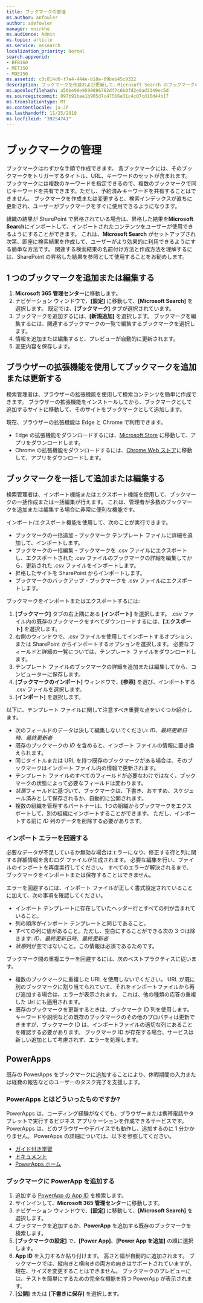 ```yaml
---
title: ブックマークの管理
ms.author: anfowler
author: adefowler
manager: mnirkhe
ms.audience: Admin
ms.topic: article
ms.service: mssearch
localization_priority: Normal
search.appverid:
- BFB160
- MET150
- MOE150
ms.assetid: c0c814d0-f7e4-444e-b18e-09beb45c9322
description: ブックマークを作成および更新して、Microsoft Search のブックマークの結果を一括編集する方法
ms.openlocfilehash: a50be90e9590086762df7c6b0fd2e0ad3349ec5d
ms.sourcegitcommit: 897b92bae1b905d7c47566e31c4c07cd16d44b17
ms.translationtype: MT
ms.contentlocale: ja-JP
ms.lasthandoff: 11/25/2019
ms.locfileid: "39254741"
---
```

# <a name="manage-bookmarks"></a>ブックマークの管理

ブックマークはわずかな手順で作成できます。 各ブックマークには、そのブックマークをトリガーするタイトル、URL、キーワードのセットが含まれます。 ブックマークには複数のキーワードを指定できるので、複数のブックマークで同じキーワードを共有できます。ただし、予約済みキーワードを共有することはできません。 ブックマークを作成または変更すると、検索インデックスが直ちに更新され、ユーザーがブックマークをすぐに使用できるようになります。

組織の結果が SharePoint で昇格されている場合は、昇格した結果を**Microsoft Search**にインポートして、インポートされたコンテンツをユーザーが使用できるようにすることができます。 これは、**Microsoft Search** がセットアップされ次第、即座に検索結果を作成して、ユーザーがより効果的に利用できるようにする簡単な方法です。 関連する検索結果の名前付け方法と作成方法を理解するには、SharePoint の昇格した結果を参照として使用することをお勧めします。 

## <a name="add-or-edit-a-single-bookmark"></a>1 つのブックマークを追加または編集する
1. **Microsoft 365 管理センター**に移動します。
1. ナビゲーション ウィンドウで、**[設定]** に移動して、**[Microsoft Search]** を選択します。
既定では、**[ブックマーク]** タブが選択されています。
1. ブックマークを追加するには、**[新規追加]** を選択します。 ブックマークを編集するには、関連するブックマークの一覧で編集するブックマークを選択します。 
1. 情報を追加または編集すると、プレビューが自動的に更新されます。
1. 変更内容を保存します。

## <a name="add-or-edit-bookmark-using-browser-extensions"></a>ブラウザーの拡張機能を使用してブックマークを追加または更新する
検索管理者は、ブラウザーの拡張機能を使用して検索コンテンツを簡単に作成できます。 ブラウザーの拡張機能をインストールしてから、ブックマークとして追加するサイトに移動して、そのサイトをブックマークとして追加します。

現在、ブラウザーの拡張機能は Edge と Chrome で利用できます。 
- Edge の拡張機能をダウンロードするには、[Microsoft Store](https://www.microsoft.com/p/microsoft-search-content-creator/9nrqdbcbwq55?activetab=pivot:overviewtab) に移動して、アプリをダウンロードします。
- Chrome の拡張機能をダウンロードするには、[Chrome Web ストア](https://chrome.google.com/webstore/detail/microsoft-search-content/nocnablpaoeecfmfnjoheefkogmleipm)に移動して、アプリをダウンロードします。

## <a name="bulk-add-or-edit-bookmarks"></a>ブックマークを一括して追加または編集する
検索管理者は、インポート機能またはエクスポート機能を使用して、ブックマークの一括作成または一括編集が行えます。 これは、管理者が多数のブックマークを追加または編集する場合に非常に便利な機能です。 

インポート/エクスポート機能を使用して、次のことが実行できます。
- ブックマークの一括追加 - ブックマーク テンプレート ファイルに詳細を追加して、インポートします。
- ブックマークの一括編集 - ブックマークを .csv ファイルにエクスポートし、エクスポートされた .csv ファイルのブックマークの詳細を編集してから、更新された .csv ファイルをインポートします。
- 昇格したサイトを SharePoint からインポートします。
- ブックマークのバックアップ - ブックマークを .csv ファイルにエクスポートします。

ブックマークをインポートまたはエクスポートするには:
1. **[ブックマーク]** タブの右上隅にある **[インポート]** を選択します。 .csv ファイル内の既存のブックマークをすべてダウンロードするには、**[エクスポート]** を選択します。
1. 右側のウィンドウで、.csv ファイルを使用してインポートするオプション、または SharePoint からインポートするオプションを選択します。
必要なフィールドと詳細の一覧については、テンプレート ファイルをダウンロードします。 
1. テンプレート ファイルのブックマークの詳細を追加または編集してから、コンピューターに保存します。 
1. **[ブックマークのインポート]** ウィンドウで、**[参照]** を選び、インポートする .csv ファイルを選択します。
1. **[インポート]** を選択します。

以下に、テンプレート ファイルに関して注意すべき重要な点をいくつか紹介します。
- 次のフィールドのデータは決して編集しないでください: *ID*、*最終更新日時*、*最終更新者*
- 既存のブックマークの *ID* を含めると、インポート ファイルの情報に置き換えられます。
- 同じタイトルまたは URL を持つ既存のブックマークがある場合は、そのブックマークはインポート ファイル内の情報で更新されます。
- テンプレート ファイルのすべてのフィールドが必要なわけではなく、ブックマークの状態によって必要なフィールドは変わります。
- *状態*フィールドに基づいて、ブックマークは、下書き、おすすめ、スケジュール済みとして保存されるか、自動的に公開されます。
- 複数の組織を管理するパートナーは、1つの組織からブックマークをエクスポートして、別の組織にインポートすることができます。 ただし、インポートする前に *ID* 列のデータを削除する必要があります。

### <a name="prevent-import-errors"></a>インポート エラーを回避する
必要なデータが不足しているか無効な場合はエラーになり、修正する行と列に関する詳細情報を含むログ ファイルが生成されます。 必要な編集を行い、ファイルのインポートを再度実行してください。 すべてのエラーが解決されるまで、ブックマークをインポートまたは保存することはできません。

エラーを回避するには、インポート ファイルが正しく書式設定されていることに加えて、次の事項を確認してください。

- インポート テンプレートに存在していたヘッダー行とすべての列が含まれていること。
- 列の順序がインポート テンプレートと同じであること。
- すべての列に値があること。ただし、空白にすることができる次の 3 つは除きます: *ID*、*最終更新日時*、*最終更新者* 
- *状態*列が空ではないこと。この情報は必須であるためです。

ブックマーク間の重複エラーを回避するには、次のベストプラクティスに従います。

- 複数のブックマークに重複した URL を使用しないでください。 URL が既に別のブックマークに割り当てられていて、それをインポートファイルから再び追加する場合は、エラーが表示されます。 これは、他の種類の応答の重複した Url にも適用されます。
- 既存のブックマークを更新するときは、ブックマーク ID 列を使用します。 キーワードや説明などの既存のブックマークのその他のプロパティは更新できますが、ブックマーク ID は、インポートファイルの適切な列にあることを確認する必要があります。 ブックマーク ID が存在する場合、サービスは新しい追加として考慮されず、エラーを処理します。


## <a name="powerapps"></a>PowerApps
既存の PowerApps をブックマークに追加することにより、休暇期間の入力または経費の報告などのユーザーのタスク完了を支援します。 

### <a name="what-are-powerapps"></a>PowerApps とはどういったものですか? 
PowerApps は、コーディング経験がなくても、ブラウザーまたは携帯電話やタブレットで実行するビジネス アプリケーションを作成できるサービスです。 PowerApps は、どのブラウザーやデバイスでも動作し、追加するのに 1 分かかりません。 PowerApps の詳細については、以下を参照してください。
- [ガイド付き学習](https://docs.microsoft.com/learn/browse/?products=powerapps)
- [ドキュメント](https://docs.microsoft.com/powerapps/maker/canvas-apps/get-sessionid)
- [PowerApps ホーム](https://make.preview.powerapps.com/environments/839eace6-59ab-4243-97ec-a5b8fcc104e4/home)

### <a name="add-a-powerapp-to-a-bookmark"></a>ブックマークに PowerApp を追加する
1. 追加する [PowerApp の App ID](https://docs.microsoft.com/powerapps/maker/canvas-apps/get-sessionid#get-an-app-id) を検索します。
1. サインインして、**Microsoft 365 管理センター**に移動します。
1. ナビゲーション ウィンドウで、**[設定]** に移動して、**[Microsoft Search]** を選択します。
1. ブックマークを追加するか、**PowerApp** を追加する既存のブックマークを検索します。
1. **[ブックマークの設定]** で、**[Power App]**、**[Power App を追加]** の順に選択します。
1. **App ID** を入力するか貼り付けます。
    高さと幅が自動的に追加されます。 ブックマークでは、縦向きと横向きの両方の向きはサポートされていますが、現在、サイズを変更することはできません。 ブックマークのプレビューには、テストを簡単にするための完全な機能を持つ PowerApp が表示されます。
1. **[公開]** または **[下書きに保存]** を選択します。
